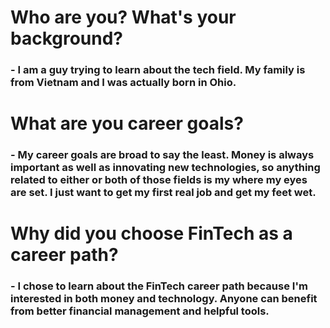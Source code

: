 # Who are you? What's your background?
### - I am a guy trying to learn about the tech field. My family is from Vietnam and I was actually born in Ohio.
# What are you career goals?
### - My career goals are broad to say the least. Money is always important as well as innovating new technologies, so anything  related to either or both of those fields is my where my eyes are set. I just want to get my first real job and get my feet wet.
# Why did you choose FinTech as a career path?
### - I chose to learn about the FinTech career path because I'm interested in both money and technology. Anyone can benefit from better financial management and helpful tools.
